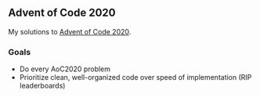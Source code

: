 ## Advent of Code 2020
My solutions to [Advent of Code 2020](https://adventofcode.com/2020).

### Goals
* Do every AoC2020 problem
* Prioritize clean, well-organized code over speed of implementation (RIP leaderboards)
